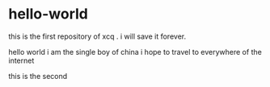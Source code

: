 # hello-world
this is the first repository of xcq . i will save it forever.

hello world
i am the single boy of china
i hope to travel to everywhere of the internet

this is the second 
